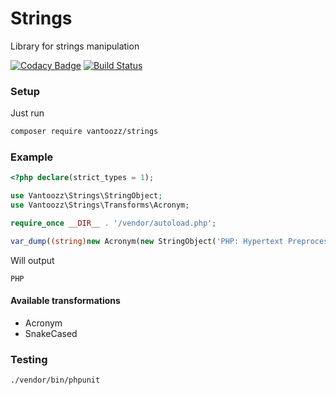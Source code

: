 # Strings
Library for strings manipulation

[![Codacy Badge](https://api.codacy.com/project/badge/Grade/724532697bb642b293e4f8a3b462a8ee)](https://app.codacy.com/manual/vantoozz/strings?utm_source=github.com&utm_medium=referral&utm_content=vantoozz/strings&utm_campaign=Badge_Grade_Settings)
[![Build Status](https://travis-ci.org/vantoozz/strings.svg?branch=master)](https://travis-ci.org/vantoozz/strings)

### Setup
Just run
```bash
composer require vantoozz/strings
```

### Example
```php
<?php declare(strict_types = 1);

use Vantoozz\Strings\StringObject;
use Vantoozz\Strings\Transforms\Acronym;

require_once __DIR__ . '/vendor/autoload.php';

var_dump((string)new Acronym(new StringObject('PHP: Hypertext Preprocessor')));
```
Will output
```
PHP
```

#### Available transformations
* Acronym
* SnakeCased

### Testing
```bash
./vendor/bin/phpunit
```
